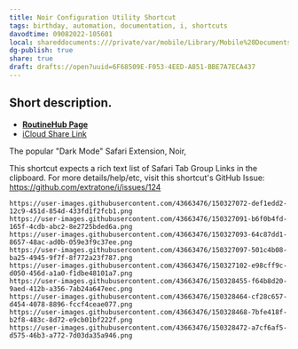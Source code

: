 ```yaml
---
title: Noir Configuration Utility Shortcut
tags: birthday, automation, documentation, i, shortcuts
davodtime: 09082022-105601
local: shareddocuments:///private/var/mobile/Library/Mobile%20Documents/iCloud~md~obsidian/Documents/OBSHIDDIAN/drafts/6F68509E-F053-4EED-A851-BBE7A7ECA437.md
dg-publish: true
share: true
draft: drafts://open?uuid=6F68509E-F053-4EED-A851-BBE7A7ECA437
---
```


## Short description.

- [**RoutineHub Page**](https://routinehub.co/shortcut/8994/)
- [iCloud Share Link](https://www.icloud.com/shortcuts/5ce7b81f705942d18ac98b46f16cf976)

The popular "Dark Mode" Safari Extension, Noir,

This shortcut expects a rich text list of Safari Tab Group Links in the clipboard. For more details/help/etc, visit this shortcut's GitHub Issue: https://github.com/extratone/i/issues/124


```
https://user-images.githubusercontent.com/43663476/150327072-def1edd2-12c9-451d-854d-433fd1f2fcb1.png
https://user-images.githubusercontent.com/43663476/150327091-b6f0b4fd-165f-4cdb-abc2-8e2725bded6a.png
https://user-images.githubusercontent.com/43663476/150327093-64c87dd1-8657-48ac-ad0b-059e3f9c37ee.png
https://user-images.githubusercontent.com/43663476/150327097-501c4b08-ba25-4945-9f7f-8f772a23f787.png
https://user-images.githubusercontent.com/43663476/150327102-e98cff9c-d050-456d-a1a0-f1dbe48101a7.png
https://user-images.githubusercontent.com/43663476/150328455-f64b8d20-9aed-412b-a356-7ab24a647eec.png
https://user-images.githubusercontent.com/43663476/150328464-cf28c657-d454-4078-8896-fccf4ceae077.png
https://user-images.githubusercontent.com/43663476/150328468-7bfe418f-b2f8-483c-8d72-e9cb01bf222f.png
https://user-images.githubusercontent.com/43663476/150328472-a7cf6af5-d575-46b3-a772-7d03da35a946.png
```